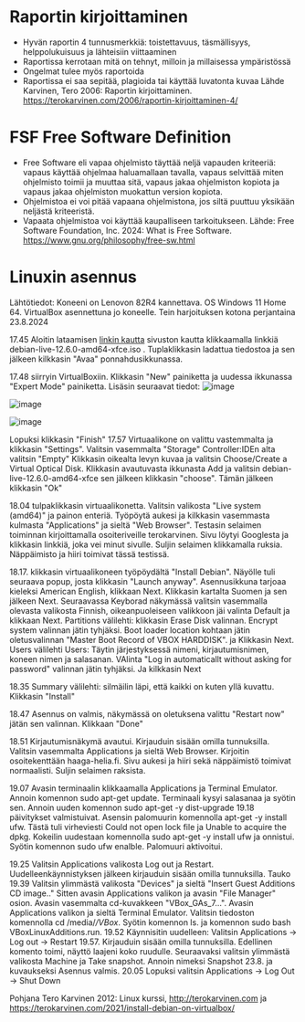 # Raportin kirjoittaminen

- Hyvän raportin 4 tunnusmerkkiä: toistettavuus, täsmällisyys, helppolukuisuus ja lähteisiin viittaaminen 
- Raportissa kerrotaan mitä on tehnyt, milloin ja millaisessa ympäristössä 
- Ongelmat tulee myös raportoida
- Raportissa ei saa sepitää, plagioida tai käyttää luvatonta kuvaa
Lähde Karvinen, Tero 2006: Raportin kirjoittaminen. https://terokarvinen.com/2006/raportin-kirjoittaminen-4/ 

# FSF Free Software Definition
- Free Software eli vapaa ohjelmisto täyttää neljä vapauden kriteeriä: vapaus käyttää ohjelmaa haluamallaan tavalla, vapaus selvittää miten ohjelmisto toimii ja muuttaa sitä, vapaus jakaa ohjelmiston kopiota ja vapaus jakaa ohjelmiston muokattun version kopiota.
- Ohjelmistoa ei voi pitää vapaana ohjelmistona, jos siltä puuttuu yksikään neljästä kriteeristä.
- Vapaata ohjelmistoa voi käyttää kaupalliseen tarkoitukseen.
Lähde: Free Software Foundation, Inc. 2024: What is Free Software. https://www.gnu.org/philosophy/free-sw.html


# Linuxin asennus
Lähtötiedot: Koneeni on Lenovon 82R4 kannettava. OS Windows 11 Home 64. VirtualBox asennettuna jo koneelle.
Tein harjoituksen kotona perjantaina 23.8.2024

17.45 Aloitin lataamisen [linkin kautta](https://terokarvinen.com/2021/install-debian-on-virtualbox/) sivuston kautta klikkaamalla linkkiä debian-live-12.6.0-amd64-xfce.iso . Tuplaklikkasin ladattua tiedostoa ja sen jälkeen kilkkasin "Avaa" ponnahdusikkunassa.

17.48 siirryin VirtualBoxiin. Klikkasin "New" painiketta ja uudessa ikkunassa "Expert Mode" painiketta. Lisäsin seuraavat tiedot: 
![image](https://github.com/user-attachments/assets/4691cc87-7ba2-4351-b793-dd9f61b3717f)

![image](https://github.com/user-attachments/assets/171a8b9f-5fc6-4b05-9baf-3e8f770b9f35)

![image](https://github.com/user-attachments/assets/cd2f065e-4820-4988-8f26-8e6ed710773d)

Lopuksi klikkasin "Finish"
17.57 Virtuaalikone on valittu vastemmalta ja klikkasin "Settings". Valitsin vasemmalta "Storage" Controller:IDEn alta valitsin "Empty" Klikkasin oikealta levyn kuvaa ja valitsin Choose/Create a Virtual Optical Disk.
Klikkasin avautuvasta ikkunasta Add ja valitsin debian-live-12.6.0-amd64-xfce sen jälkeen klikkasin "choose". Tämän jälkeen klikkasin "Ok"

18.04 tulpaklikkasin virtuaalikonetta. Valitsin valikosta "Live system (amd64)" ja painon enteriä. Työpöytä aukesi ja kilkkasin vasemmasta kulmasta "Applications" ja sieltä "Web Browser". Testasin selaimen toiminnan kirjoittamalla osoiteriveille terokarvinen. Sivu löytyi Googlesta ja klikkasin linkkiä, joka vei minut sivulle.
Suljin selaimen klikkamalla ruksia. Näppäimisto ja hiiri toimivat tässä testissä.

18.17. klikkasin virtuaalikoneen työpöydältä "Install Debian". Näyölle tuli seuraava popup, josta klikkasin "Launch anyway". Asennusikkuna tarjoaa kieleksi American English, klikkaan Next. Klikkasin kartalta Suomen ja sen jälkeen Next. Seuraavassa Keyborad näkymässä valitsin vasemmalla olevasta valikosta Finnish, oikeanpuoleiseen valikkoon jäi valinta Default ja klikkaan Next.
Partitions välilehti: klikkasin Erase Disk valinnan. Encrypt system valinnan jätin tyhjäksi. Boot loader location kohtaan jätin oletusvalinnan "Master Boot Record of VBOX HARDDISK". ja Klikkasin Next.
Users välilehti Users: Täytin järjestyksessä nimeni, kirjautumisnimen, koneen nimen ja salasanan. VAlinta "Log in automaticallt without asking for password" valinnan jätin tyhjäksi. Ja kilkkasin Next

18.35 Summary välilehti: silmäilin läpi, että kaikki on kuten yllä kuvattu. Klikkasin "Install"

18.47 Asennus on valmis, näkymässä on oletuksena valittu "Restart now" jätän sen valinnan. Klikkaan "Done"

18.51 Kirjautumisnäkymä avautui. Kirjauduin sisään omilla tunnuksilla. Valitsin vasemmalta Applications ja sieltä Web Browser. Kirjoitin osoitekenttään haaga-helia.fi. Sivu aukesi ja hiiri sekä näppäimistö toimivat normaalisti. Suljin selaimen raksista.


19.07 Avasin terminaalin klikkaamalla Applications ja Terminal Emulator. Annoin komennon sudo apt-get update. Terminaali kysyi salasanaa ja syötin sen. Annoin uuden komennon sudo apt-get -y dist-upgrade
19.18 päivitykset valmistuivat. Asensin palomuurin komennolla apt-get -y install ufw. Tästä tuli virheviesti Could not open lock file ja Unable to acquire the dpkg. Kokeilin uudestaan komennolla sudo apt-get -y install ufw ja onnistui. Syötin komennon sudo ufw enalble. Palomuuri aktivoitui.

19.25 Valitsin Applications valikosta Log out ja Restart. Uudelleenkäynnistyksen jälkeen kirjauduin sisään omilla tunnuksilla.
Tauko 
19.39 Valitsin ylimmästä valikosta "Devices" ja sieltä "Insert Guest Additions CD image.." Sitten avasin Applications valikon ja avasin "File Manager" osion. Avasin vasemmalta cd-kuvakkeen "VBox_GAs_7...". Avasin Applications valikon ja sieltä Terminal Emulator. Valitsin tiedoston komennolla cd /media/*/VBox*. Syötin komennon ls. ja komennon sudo bash VBoxLinuxAdditions.run.
19.52 Käynnisitin uudelleen: Valitsin Applications -> Log out -> Restart
19.57. Kirjauduin sisään omilla tunnuksilla. Edellinen komento toimi, näyttö laajeni koko ruudulle.
Seuraavaksi valitsin ylimmästä valikosta Machine ja Take snapshot. Annoin nimeksi Snapshot 23.8. ja kuvaukseksi Asennus valmis.
20.05 Lopuksi valitsin Applications -> Log Out -> Shut Down

Pohjana Tero Karvinen 2012: Linux kurssi, http://terokarvinen.com ja https://terokarvinen.com/2021/install-debian-on-virtualbox/ 

